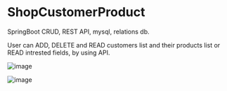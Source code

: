 # ShopCustomerProduct
SpringBoot CRUD, REST API, mysql, relations db.

User can ADD, DELETE and READ customers list and their products list or READ intrested fields, by using API.


![image](https://user-images.githubusercontent.com/80157748/185968074-73b574f2-a64a-4f73-9f29-97ad454ac133.png)

![image](https://user-images.githubusercontent.com/80157748/185967277-90836b90-e3f7-4e51-b7ed-12eb7582f389.png)
